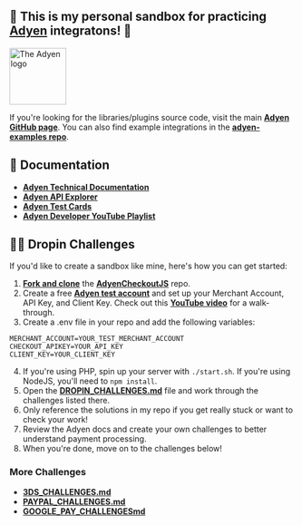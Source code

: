 ## 👋 This is my personal sandbox for practicing [Adyen](https://www.adyen.com/) integratons! 👋

<!-- ![The Adyen Logo](https://github.com/adyen-examples/.github/raw/main/images/logo.png) -->

<img src="https://github.com/adyen-examples/.github/raw/main/images/logo.png" height="100" alt="The Adyen logo">

If you're looking for the libraries/plugins source code, visit the main [**Adyen GitHub page**](https://github.com/adyen). You can also find example integrations in the [**adyen-examples repo**](https://github.com/adyen-examples/.github/blob/main/profile/README.md).

## 📜 Documentation
* [**Adyen Technical Documentation**](https://docs.adyen.com/)
* [**Adyen API Explorer**](https://docs.adyen.com/api-explorer/)
* [**Adyen Test Cards**](https://docs.adyen.com/development-resources/test-cards/test-card-numbers/)
* [**Adyen Developer YouTube Playlist**](https://www.youtube.com/watch?v=VPpTgsJbIhc&list=PL6agz7H5yEoaS-bF2gIwRwe_ApzqmW_QX)

## 👩‍💻 Dropin Challenges

If you'd like to create a sandbox like mine, here's how you can get started:

1. [**Fork and clone**](https://docs.github.com/en/pull-requests/collaborating-with-pull-requests/working-with-forks/fork-a-repo) the [**AdyenCheckoutJS**](https://github.com/adyen-examples/AdyenCheckoutsJS) repo. 
2. Create a free [**Adyen test account**](https://docs.adyen.com/get-started-with-adyen/) and set up your Merchant Account, API Key, and Client Key. Check out this [**YouTube video**](https://www.youtube.com/watch?v=AcYl5X_xEyE&t=146s) for a walk-through.
3. Create a .env file in your repo and add the following variables:
```
MERCHANT_ACCOUNT=YOUR_TEST_MERCHANT_ACCOUNT
CHECKOUT_APIKEY=YOUR_API_KEY
CLIENT_KEY=YOUR_CLIENT_KEY
```
4. If you're using PHP, spin up your server with `./start.sh`. If you're using NodeJS, you'll need to `npm install`. 
4. Open the [**DROPIN_CHALLENGES.md**](https://github.com/gaylem/adyen-checkout-sandbox/blob/main/src/dropin/DROPIN_CHALLENGES.md) file and work through the challenges listed there. 
5. Only reference the solutions in my repo if you get really stuck or want to check your work! 
6. Review the Adyen docs and create your own challenges to better understand payment processing. 
7. When you're done, move on to the challenges below!

### More Challenges

- [**3DS_CHALLENGES.md**](https://github.com/gaylem/adyen-checkout-sandbox/blob/main/src/dropin/3DS_CHALLENGES.md)
- [**PAYPAL_CHALLENGES.md**](https://github.com/gaylem/adyen-checkout-sandbox/blob/main/src/paypalSessions/PAYPAL_CHALLENGES.md)
- [**GOOGLE_PAY_CHALLENGESmd**](https://github.com/gaylem/adyen-checkout-sandbox/blob/main/src/googlepay/GOOGLE_PAY_CHALLENGES.md)